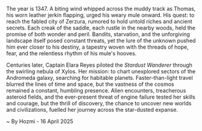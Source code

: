 
The year is 1347.  A biting wind whipped across the muddy track as Thomas, his worn leather jerkin flapping, urged his weary mule onward.  His quest: to reach the fabled city of Zerzura, rumored to hold untold riches and ancient secrets.  Each creak of the saddle, each rustle in the nearby woods, held the promise of both wonder and peril.  Bandits, starvation, and the unforgiving landscape itself posed constant threats, yet the lure of the unknown pushed him ever closer to his destiny, a tapestry woven with the threads of hope, fear, and the relentless rhythm of his mule's hooves.

Centuries later, Captain Elara Reyes piloted the *Stardust Wanderer* through the swirling nebula of Xylos.  Her mission: to chart unexplored sectors of the Andromeda galaxy, searching for habitable planets.  Faster-than-light travel blurred the lines of time and space, but the vastness of the cosmos remained a constant, humbling presence.  Alien encounters, treacherous asteroid fields, and the ever-present threat of engine failure tested her skills and courage, but the thrill of discovery, the chance to uncover new worlds and civilizations, fuelled her journey across the star-dusted expanse.

~ By Hozmi - 16 April 2025
